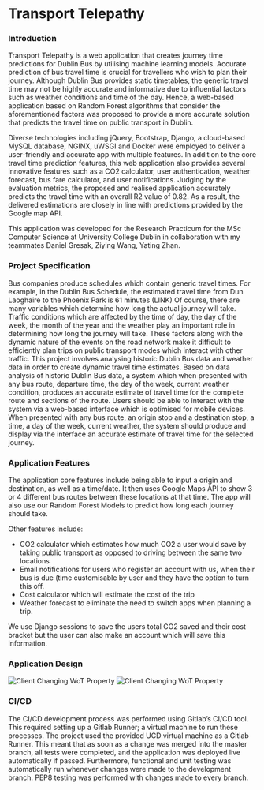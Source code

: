 # Transport Telepathy

### Introduction
Transport Telepathy is a web application that creates journey time predictions for Dublin Bus by utilising machine learning models. Accurate prediction of bus travel time is crucial for travellers who wish to plan their journey. Although Dublin Bus provides static timetables, the generic travel time may not be highly accurate and informative due to influential factors such as weather conditions and time of the day. Hence, a web-based application based on Random Forest algorithms that consider the aforementioned factors was proposed to provide a more accurate solution that predicts the travel time on public transport in Dublin.

Diverse technologies including jQuery, Bootstrap, Django, a cloud-based MySQL database, NGINX, uWSGI and Docker were employed to deliver a user-friendly and accurate app with multiple features. In addition to the core travel time prediction features, this web application also provides several innovative features such as a CO2 calculator, user authentication, weather forecast, bus fare calculator, and user notifications. Judging by the evaluation metrics, the proposed and realised application accurately predicts the travel time with an overall R2 value of 0.82. As a result, the delivered estimations are closely in line with predictions provided by the Google map API.

This application was developed for the Research Practicum for the MSc Computer Science at University College Dublin in collaboration with my teammates Daniel Gresak, Ziying Wang, Yating Zhan.

### Project Specification
Bus companies produce schedules which contain generic travel times. For example, in the Dublin Bus
Schedule, the estimated travel time from Dun Laoghaire to the Phoenix Park is 61 minutes (LINK) Of
course, there are many variables which determine how long the actual journey will take. Traffic
conditions which are affected by the time of day, the day of the week, the month of the year and the
weather play an important role in determining how long the journey will take. These factors along with
the dynamic nature of the events on the road network make it difficult to efficiently plan trips on public
transport modes which interact with other traffic.
This project involves analysing historic Dublin Bus data and weather data in order to create dynamic
travel time estimates. Based on data analysis of historic Dublin Bus data, a system which when
presented with any bus route, departure time, the day of the week, current weather condition,
produces an accurate estimate of travel time for the complete route and sections of the route.
Users should be able to interact with the system via a web-based interface which is optimised for
mobile devices. When presented with any bus route, an origin stop and a destination stop, a time, a
day of the week, current weather, the system should produce and display via the interface an accurate
estimate of travel time for the selected journey.

### Application Features

The application core features include being able to input a origin and destination, as well as a time/date. It then uses Google Maps API to show 3 or 4 different bus routes between these locations at that time. The app will also use our Random Forest Models to predict how long each journey should take.

Other features include:

- CO2 calculator which estimates how much CO2 a user would save by taking public transport as opposed to driving between the same two locations
- Email notifications for users who register an account with us, when their bus is due (time customisable by user and they have the option to turn this off.
- Cost calculator which will estimate the cost of the trip
- Weather forecast to eliminate the need to switch apps when planning a trip.

We use Django sessions to save the users total CO2 saved and their cost bracket but the user can also make an account which will save this information.

### Application Design

![Client Changing WoT Property](desktop.gif "Client Changing WoT Property")
![Client Changing WoT Property](mobile.gif "Client Changing WoT Property")

### CI/CD
The CI/CD development process was performed using Gitlab’s CI/CD tool. This required setting up a Gitlab Runner; a virtual machine to run these processes. The project used the provided UCD virtual machine as a Gitlab Runner. This meant that as soon as a change was merged into the master branch, all tests were completed, and the application was deployed live automatically if passed. Furthermore, functional and unit testing was automatically run whenever changes were made to the development branch. PEP8 testing was performed with changes made to every branch.